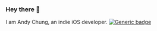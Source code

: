 <!-- ### Hi there 👋 -->

<!--
**AndyChungcn/AndyChungcn** is a ✨ _special_ ✨ repository because its `README.md` (this file) appears on your GitHub profile.

Here are some ideas to get you started:

- 🔭 I’m currently working on ...
- 🌱 I’m currently learning ...
- 👯 I’m looking to collaborate on ...
- 🤔 I’m looking for help with ...
- 💬 Ask me about ...
- 📫 How to reach me: ...
- 😄 Pronouns: ...
- ⚡ Fun fact: ...
-->

### Hey there 👋
I am Andy Chung, an indie iOS developer.
[![Generic badge](https://img.shields.io/badge/<SUBJECT>-<STATUS>-<COLOR>.svg)](https://shields.io/)

